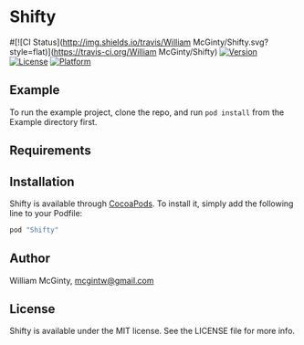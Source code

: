 # Shifty

#[![CI Status](http://img.shields.io/travis/William McGinty/Shifty.svg?style=flat)](https://travis-ci.org/William McGinty/Shifty)
[![Version](https://img.shields.io/cocoapods/v/Shifty.svg?style=flat)](http://cocoapods.org/pods/Shifty)
[![License](https://img.shields.io/cocoapods/l/Shifty.svg?style=flat)](http://cocoapods.org/pods/Shifty)
[![Platform](https://img.shields.io/cocoapods/p/Shifty.svg?style=flat)](http://cocoapods.org/pods/Shifty)

## Example

To run the example project, clone the repo, and run `pod install` from the Example directory first.

## Requirements

## Installation

Shifty is available through [CocoaPods](http://cocoapods.org). To install
it, simply add the following line to your Podfile:

```ruby
pod "Shifty"
```

## Author

William McGinty, mcgintw@gmail.com

## License

Shifty is available under the MIT license. See the LICENSE file for more info.
